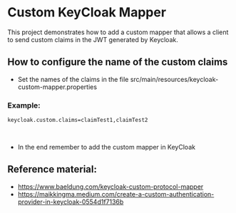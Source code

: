 # Custom KeyCloak Mapper

This project demonstrates how to add a custom mapper that allows a client to send custom claims in the JWT generated by Keycloak.

## How to configure the name of the custom claims

- Set the names of the claims in the file src/main/resources/keycloak-custom-mapper.properties

### Example:

```keycloak.custom.claims=claimTest1,claimTest2```

<br/>

- In the end remember to add the custom mapper in KeyCloak

## Reference material:

- https://www.baeldung.com/keycloak-custom-protocol-mapper
- https://maikkingma.medium.com/create-a-custom-authentication-provider-in-keycloak-0554d1f7136b
